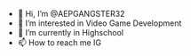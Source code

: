 - 👋 Hi, I’m @AEPGANGSTER32
- 👀 I’m interested in Video Game Development
- 🌱 I’m currently in Highschool
- 📫 How to reach me IG

<!---
AEPGANGSTER32/AEPGANGSTER32 is a ✨ special ✨ repository because its `README.md` (this file) appears on your GitHub profile.
You can click the Preview link to take a look at your changes.
--->
